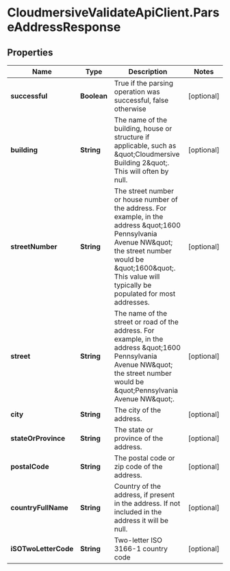 # CloudmersiveValidateApiClient.ParseAddressResponse

## Properties
Name | Type | Description | Notes
------------ | ------------- | ------------- | -------------
**successful** | **Boolean** | True if the parsing operation was successful, false otherwise | [optional] 
**building** | **String** | The name of the building, house or structure if applicable, such as \&quot;Cloudmersive Building 2\&quot;.  This will often by null. | [optional] 
**streetNumber** | **String** | The street number or house number of the address.  For example, in the address \&quot;1600 Pennsylvania Avenue NW\&quot; the street number would be \&quot;1600\&quot;.  This value will typically be populated for most addresses. | [optional] 
**street** | **String** | The name of the street or road of the address.  For example, in the address \&quot;1600 Pennsylvania Avenue NW\&quot; the street number would be \&quot;Pennsylvania Avenue NW\&quot;. | [optional] 
**city** | **String** | The city of the address. | [optional] 
**stateOrProvince** | **String** | The state or province of the address. | [optional] 
**postalCode** | **String** | The postal code or zip code of the address. | [optional] 
**countryFullName** | **String** | Country of the address, if present in the address.  If not included in the address it will be null. | [optional] 
**iSOTwoLetterCode** | **String** | Two-letter ISO 3166-1 country code | [optional] 


